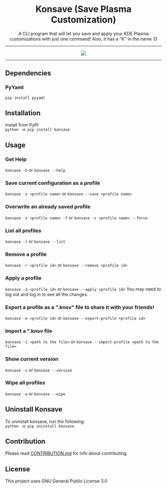 <h1 align=center> Konsave (Save Plasma Customization) </h1>
<p align=center>A CLI program that will let you save and apply your KDE Plasma customizations with just one command! Also, it has a "K" in the name :D</p>

---

<p align="center">
<img src="https://user-images.githubusercontent.com/39525869/109611033-a6732c80-7b53-11eb-9ece-ffd9cef49047.gif" />
</p>

---
## Dependencies
### PyYaml
`pip install pyyaml`

## Installation
Install from PyPI  
`python -m pip install konsave`

## Usage
### Get Help
`konsave -h` or `konsave --help`
### Save current configuration as a profile
`konsave -s <profile name>` or `konsave --save <profile name>`
### Overwrite an already saved profile
`konsave -s <profile name> -f` or `konsave -s <profile name> --force `
### List all profiles
`konsave -l` or `konsave --list`
### Remove a profile
`konsave -r <profile id>` or `konsave --remove <profile id>`
### Apply a profile
`konsave -a <profile id>` or `konsave --apply <profile id>`
You may need to log out and log in to see all the changes.  
### Export a profile as a ".knsv" file to share it with your friends!
`konsave -e <profile id>` or `konsave --export-profile <profile id>`
### Import a ".knsv file
`konsave -i <path to the file>` or `konsave --import-profile <path to the file>`
### Show current version
`konsave -v` or `konsave --version`  
### Wipe all profiles
`konsave -w` or `konsave --wipe`

## Uninstall Konsave
To uninstall konsave, run the following:  
`python -m pip uninstall konsave`

## Contribution
Please read [CONTRIBUTION.md](https://github.com/Prayag2/konsave/blob/master/CONTRIBUTION.md) for info about contributing. 

## License
This project uses GNU General Public License 3.0
